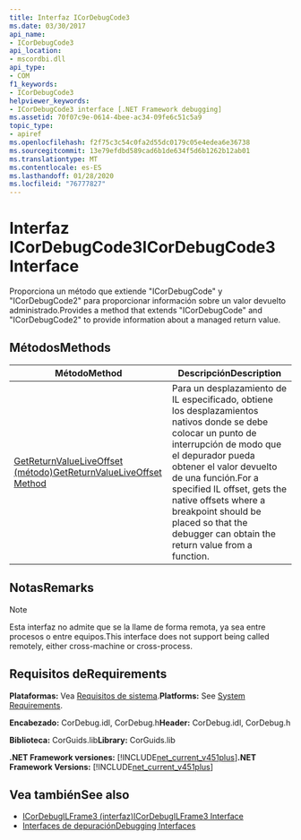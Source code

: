 ```yaml
---
title: Interfaz ICorDebugCode3
ms.date: 03/30/2017
api_name:
- ICorDebugCode3
api_location:
- mscordbi.dll
api_type:
- COM
f1_keywords:
- ICorDebugCode3
helpviewer_keywords:
- ICorDebugCode3 interface [.NET Framework debugging]
ms.assetid: 70f07c9e-0614-4bee-ac34-09fe6c51c5a9
topic_type:
- apiref
ms.openlocfilehash: f2f75c3c54c0fa2d55dc0179c05e4edea6e36738
ms.sourcegitcommit: 13e79efdbd589cad6b1de634f5d6b1262b12ab01
ms.translationtype: MT
ms.contentlocale: es-ES
ms.lasthandoff: 01/28/2020
ms.locfileid: "76777827"
---
```

# <a name="icordebugcode3-interface"></a><span data-ttu-id="2ccf7-102">Interfaz ICorDebugCode3</span><span class="sxs-lookup"><span data-stu-id="2ccf7-102">ICorDebugCode3 Interface</span></span>
<span data-ttu-id="2ccf7-103">Proporciona un método que extiende "ICorDebugCode" y "ICorDebugCode2" para proporcionar información sobre un valor devuelto administrado.</span><span class="sxs-lookup"><span data-stu-id="2ccf7-103">Provides a method that extends "ICorDebugCode" and "ICorDebugCode2" to provide information about a managed return value.</span></span>  
  
## <a name="methods"></a><span data-ttu-id="2ccf7-104">Métodos</span><span class="sxs-lookup"><span data-stu-id="2ccf7-104">Methods</span></span>  
  
|<span data-ttu-id="2ccf7-105">Método</span><span class="sxs-lookup"><span data-stu-id="2ccf7-105">Method</span></span>|<span data-ttu-id="2ccf7-106">Descripción</span><span class="sxs-lookup"><span data-stu-id="2ccf7-106">Description</span></span>|  
|------------|-----------------|  
|[<span data-ttu-id="2ccf7-107">GetReturnValueLiveOffset (método)</span><span class="sxs-lookup"><span data-stu-id="2ccf7-107">GetReturnValueLiveOffset Method</span></span>](icordebugcode3-getreturnvalueliveoffset-method.md)|<span data-ttu-id="2ccf7-108">Para un desplazamiento de IL especificado, obtiene los desplazamientos nativos donde se debe colocar un punto de interrupción de modo que el depurador pueda obtener el valor devuelto de una función.</span><span class="sxs-lookup"><span data-stu-id="2ccf7-108">For a specified IL offset, gets the native offsets where a breakpoint should be placed so that the debugger can obtain the return value from a function.</span></span>|  
  
## <a name="remarks"></a><span data-ttu-id="2ccf7-109">Notas</span><span class="sxs-lookup"><span data-stu-id="2ccf7-109">Remarks</span></span>  
  
> [!NOTE]
> <span data-ttu-id="2ccf7-110">Esta interfaz no admite que se la llame de forma remota, ya sea entre procesos o entre equipos.</span><span class="sxs-lookup"><span data-stu-id="2ccf7-110">This interface does not support being called remotely, either cross-machine or cross-process.</span></span>  
  
## <a name="requirements"></a><span data-ttu-id="2ccf7-111">Requisitos de</span><span class="sxs-lookup"><span data-stu-id="2ccf7-111">Requirements</span></span>  
 <span data-ttu-id="2ccf7-112">**Plataformas:** Vea [Requisitos de sistema](../../../../docs/framework/get-started/system-requirements.md).</span><span class="sxs-lookup"><span data-stu-id="2ccf7-112">**Platforms:** See [System Requirements](../../../../docs/framework/get-started/system-requirements.md).</span></span>  
  
 <span data-ttu-id="2ccf7-113">**Encabezado:** CorDebug.idl, CorDebug.h</span><span class="sxs-lookup"><span data-stu-id="2ccf7-113">**Header:** CorDebug.idl, CorDebug.h</span></span>  
  
 <span data-ttu-id="2ccf7-114">**Biblioteca:** CorGuids.lib</span><span class="sxs-lookup"><span data-stu-id="2ccf7-114">**Library:** CorGuids.lib</span></span>  
  
 <span data-ttu-id="2ccf7-115">**.NET Framework versiones:** [!INCLUDE[net_current_v451plus](../../../../includes/net-current-v451plus-md.md)]</span><span class="sxs-lookup"><span data-stu-id="2ccf7-115">**.NET Framework Versions:** [!INCLUDE[net_current_v451plus](../../../../includes/net-current-v451plus-md.md)]</span></span>  
  
## <a name="see-also"></a><span data-ttu-id="2ccf7-116">Vea también</span><span class="sxs-lookup"><span data-stu-id="2ccf7-116">See also</span></span>

- [<span data-ttu-id="2ccf7-117">ICorDebugILFrame3 (interfaz)</span><span class="sxs-lookup"><span data-stu-id="2ccf7-117">ICorDebugILFrame3 Interface</span></span>](icordebugilframe3-interface.md)
- [<span data-ttu-id="2ccf7-118">Interfaces de depuración</span><span class="sxs-lookup"><span data-stu-id="2ccf7-118">Debugging Interfaces</span></span>](debugging-interfaces.md)
